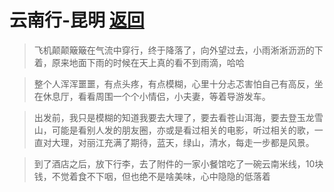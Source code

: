 #               云南行-昆明           [返回](https://pingpingyuyu.github.io/travelLog.yunnan)



> 飞机颠颠簸簸在气流中穿行，终于降落了，向外望过去，小雨淅淅沥沥的下着，原来地面下雨的时候在天上真的看不到雨滴，哈哈






> 整个人浑浑噩噩，有点头疼，有点模糊，心里十分忐忑害怕自己有高反，坐在休息厅，看看周围一个个小情侣，小夫妻，等着导游发车。




> 出发前，我只是模糊的知道我要去大理了，要去看苍山洱海，要去登玉龙雪山，可能是看别人发的朋友圈，亦或是看过相关的电影，听过相关的歌，一直对大理，对丽江充满了期待，蓝天，绿山，清水，每走一步都是风景。


> 到了酒店之后，放下行李，去了附件的一家小餐馆吃了一碗云南米线，10块钱，不觉着食不下咽，但也绝不是啥美味，心中隐隐的低落着
 
